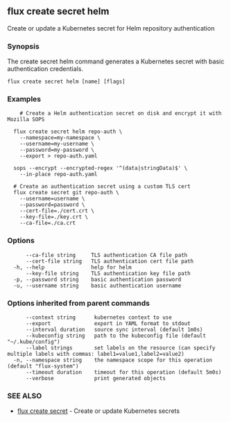 ## flux create secret helm

Create or update a Kubernetes secret for Helm repository authentication

### Synopsis


The create secret helm command generates a Kubernetes secret with basic authentication credentials.

```
flux create secret helm [name] [flags]
```

### Examples

```
    # Create a Helm authentication secret on disk and encrypt it with Mozilla SOPS

  flux create secret helm repo-auth \
    --namespace=my-namespace \
    --username=my-username \
    --password=my-password \
	--export > repo-auth.yaml

  sops --encrypt --encrypted-regex '^(data|stringData)$' \
    --in-place repo-auth.yaml

  # Create an authentication secret using a custom TLS cert
  flux create secret git repo-auth \
    --username=username \
    --password=password \
    --cert-file=./cert.crt \
    --key-file=./key.crt \
    --ca-file=./ca.crt

```

### Options

```
      --ca-file string     TLS authentication CA file path
      --cert-file string   TLS authentication cert file path
  -h, --help               help for helm
      --key-file string    TLS authentication key file path
  -p, --password string    basic authentication password
  -u, --username string    basic authentication username
```

### Options inherited from parent commands

```
      --context string      kubernetes context to use
      --export              export in YAML format to stdout
      --interval duration   source sync interval (default 1m0s)
      --kubeconfig string   path to the kubeconfig file (default "~/.kube/config")
      --label strings       set labels on the resource (can specify multiple labels with commas: label1=value1,label2=value2)
  -n, --namespace string    the namespace scope for this operation (default "flux-system")
      --timeout duration    timeout for this operation (default 5m0s)
      --verbose             print generated objects
```

### SEE ALSO

* [flux create secret](flux_create_secret.md)	 - Create or update Kubernetes secrets


